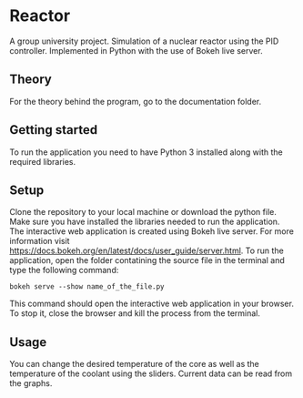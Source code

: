 # Reactor
A group university project. Simulation of a nuclear reactor using the PID controller. Implemented in Python with the use of Bokeh live server.

## Theory

For the theory behind the program, go to the documentation folder.

## Getting started

To run the application you need to have Python 3 installed along with the required libraries.

## Setup

Clone the repository to your local machine or download the python file. Make sure you have installed the libraries needed to run the application.
The interactive web application is created using Bokeh live server. For more information visit https://docs.bokeh.org/en/latest/docs/user_guide/server.html.
To run the application, open the folder contatining the source file in the terminal and type the following command:

```bokeh serve --show name_of_the_file.py```

This command should open the interactive web application in your browser. To stop it, close the browser and kill the process from the terminal.

## Usage

You can change the desired temperature of the core as well as the temperature of the coolant using the sliders. Current data can be read from the graphs.

